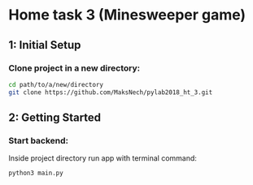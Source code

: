 # Home task 3 (Minesweeper game)

## 1: Initial Setup

### Clone project in a new directory:
```bash
cd path/to/a/new/directory
git clone https://github.com/MaksNech/pylab2018_ht_3.git
```

## 2: Getting Started

### Start backend:
Inside project directory run app with terminal command:
```bash
python3 main.py
```

